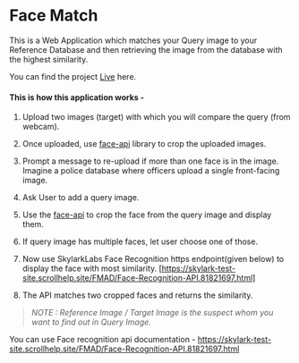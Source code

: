 # Face Match

This is a Web Application which matches your Query image to your Reference Database and then retrieving the image from the database with the highest similarity.

You can find the project [Live](https://mnamegaurav-facematch.netlify.app/) here.

#### This is how this application works -

1.  Upload two images (target) with which you will compare the query (from webcam).

2.  Once uploaded, use [face-api](https://github.com/justadudewhohacks/face-api.js/) library to crop the uploaded images.

3.  Prompt a message to re-upload if more than one face is in the image. Imagine a police database where officers upload a single front-facing image.

4.  Ask User to add a query image.

5.  Use the [face-api](https://github.com/justadudewhohacks/face-api.js/) to crop the face from the query image and display them.

6.  If query image has multiple faces, let user choose one of those.

7.  Now use SkylarkLabs Face Recognition https endpoint(given below) to display the face with most similarity.
    [https://skylark-test-site.scrollhelp.site/FMAD/Face-Recognition-API.81821697.html]

8.  The API matches two cropped faces and returns the similarity.

> _NOTE : Reference Image / Target Image is the suspect whom you want to find out in Query Image._

You can use Face recognition api documentation -
https://skylark-test-site.scrollhelp.site/FMAD/Face-Recognition-API.81821697.html
